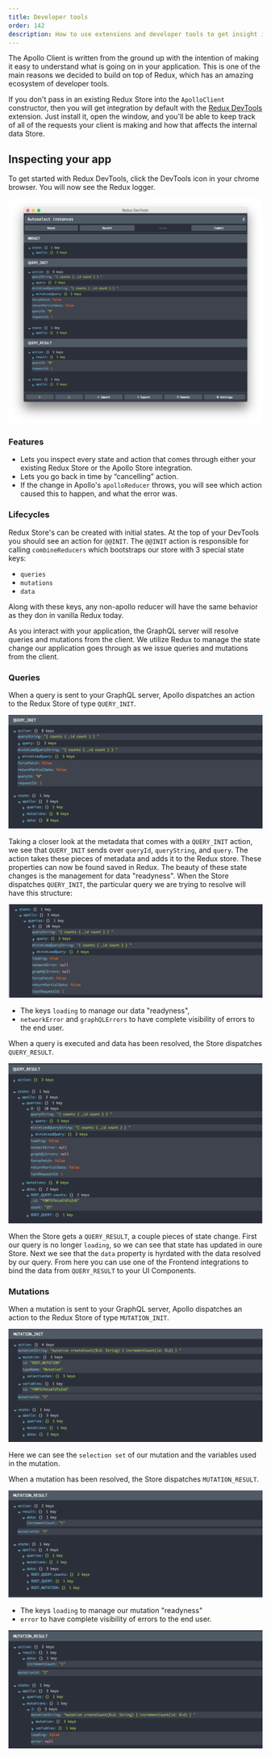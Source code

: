 ```yaml
---
title: Developer tools
order: 142
description: How to use extensions and developer tools to get insight into what your app is doing.
---
```


The Apollo Client is written from the ground up with the intention of making it easy to understand what is going on in your application. This is one of the main reasons we decided to build on top of Redux, which has an amazing ecosystem of developer tools.

If you don't pass in an existing Redux Store into the `ApolloClient` constructor, then you will get integration by default with the [Redux DevTools](https://chrome.google.com/webstore/detail/redux-devtools/lmhkpmbekcpmknklioeibfkpmmfibljd?hl=en) extension. Just install it, open the window, and you'll be able to keep track of all of the requests your client is making and how that affects the internal data Store.

<h2 id="demo">Inspecting your app</h2>

To get started with Redux DevTools, click the DevTools icon in your chrome browser. You will now see the Redux logger.

![DevTools](../assets/devtools/devtools.png)

### Features

* Lets you inspect every state and action that comes through either your existing Redux Store or the Apollo Store integration.
* Lets you go back in time by “cancelling” action.
* If the change in Apollo's `apolloReducer` throws, you will see which action caused this to happen, and what the error was.

### Lifecycles 

Redux Store's can be created with initial states. At the top of your DevTools you should see an action for `@@INIT`. The `@@INIT` action is responsible for calling `combineReducers` which bootstraps our store with 3 special state keys:

* `queries` 
* `mutations`
* `data`

Along with these keys, any non-apollo reducer will have the same behavior as they don in vanilla Redux today. 

As you interact with your application, the GraphQL server will resolve queries and mutations from the client. We utilize Redux to manage the state change our application goes through as we issue queries and mutations from the client.
  
### Queries

When a query is sent to your GraphQL server, Apollo dispatches an action to the Redux Store of type `QUERY_INIT`.

![QUERY_INIT](../assets/devtools/query-init.png)

Taking a closer look at the metadata that comes with a `QUERY_INIT` action, we see that `QUERY_INIT` sends over `queryId`, `queryString`, and `query`. The action takes these pieces of metadata and adds it to the Redux store. These properties can now be found saved in Redux. 
The beauty of these state changes is the management for data "readyness". When the Store dispatches `QUERY_INIT`, the particular query we are trying to resolve will have this structure:

![QUERY_INIT_DATA](../assets/devtools/query-init-data.png)

* The keys `loading` to manage our data "readyness", 
* `networkError` and `graphQLErrors` to have complete visibility of errors to the end user.

When a query is executed and data has been resolved, the Store dispatches `QUERY_RESULT`.

![QUERY_RESULT](../assets/devtools/query-result.png)

When the Store gets a `QUERY_RESULT`, a couple pieces of state change. First our query is no longer `loading`, so we can see that state has updated in oure Store. Next we see that the `data` property is hyrdated with the data resolved by our query. From here you can use one of the Frontend integrations to bind the data from `QUERY_RESULT` to your UI Components. 

### Mutations

When a mutation is sent to your GraphQL server, Apollo dispatches an action to the Redux Store of type `MUTATION_INIT`.

![MUTATION_INIT](../assets/devtools/mutation-init.png)

Here we can see the `selection set` of our mutation and the variables used in the mutation. 

When a mutation has been resolved, the Store dispatches `MUTATION_RESULT`. 

![MUTATION_RESULT](../assets/devtools/mutation-result.png)

* The keys `loading` to manage our mutation "readyness" 
* `error` to have complete visibility of errors to the end user.

![MUTATION_RESULT](../assets/devtools/mutation-result-data.png)
